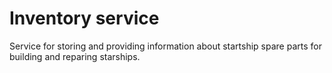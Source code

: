 # Inventory service

Service for storing and providing information about startship spare parts for building and reparing starships.

